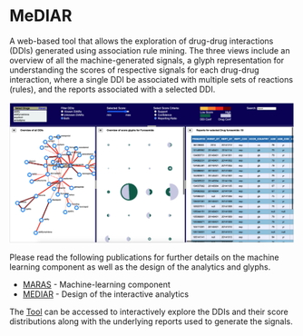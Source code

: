 # MeDIAR
A web-based tool that allows the exploration of drug-drug interactions (DDIs) generated using association rule mining. The three views include an overview of all the machine-generated signals, a glyph representation for understanding the scores of respective signals for each drug-drug interaction, where a single DDI be associated with multiple sets of reactions (rules), and the reports associated with a selected DDI.

![Alt Text](/img/img.png)

Please read the following publications for further details on the machine learning component as well as the design of the analytics and glyphs.

* [MARAS](https://tkakar.github.io/paper/maras.pdf) - Machine-learning component
* [MEDIAR](https://tkakar.github.io/paper/mediar.pdf) - Design of the interactive analytics

The [Tool](https://tkakar.github.io/MeDIAR/) can be accessed to interactively explore the DDIs and their score distributions along with the underlying reports used to generate the signals.









